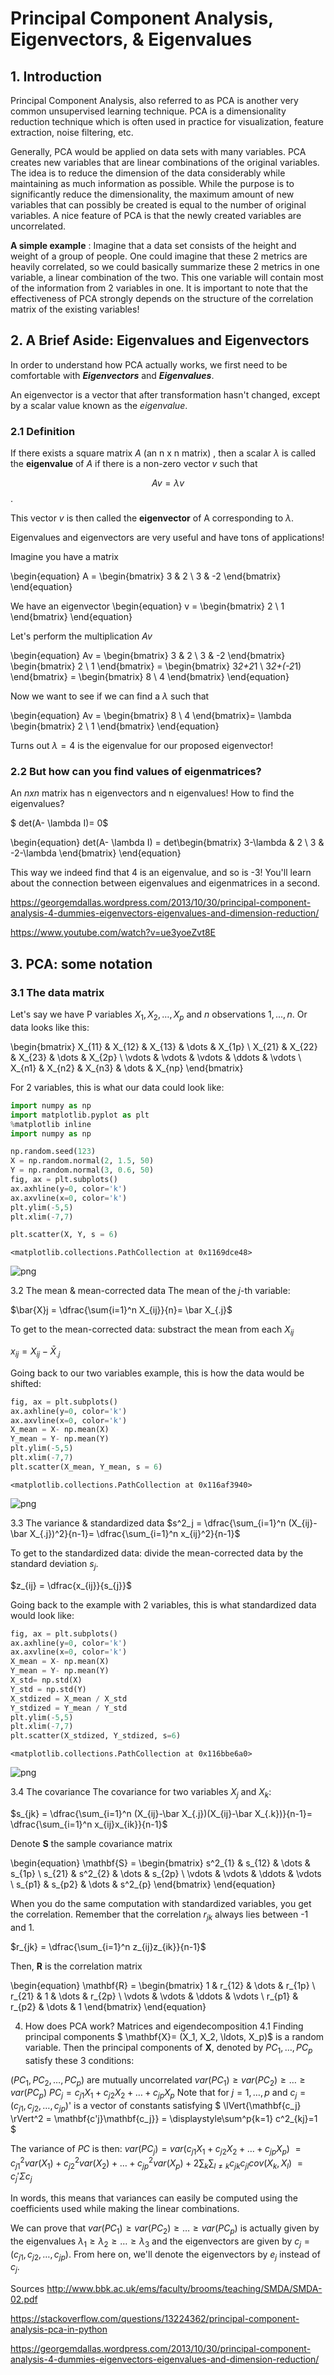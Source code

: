 

# Principal Component Analysis, Eigenvectors, & Eigenvalues

## 1. Introduction

Principal Component Analysis, also referred to as PCA is another very common unsupervised learning technique. PCA is a dimensionality reduction technique which is often used in practice for visualization, feature extraction, noise filtering, etc.

Generally, PCA would be applied on data sets with many variables. PCA creates new variables that are linear combinations of the original variables. The idea is to reduce the dimension of the data considerably while maintaining as much information as possible. While the purpose is to significantly reduce the dimensionality, the maximum amount of new variables that can possibly be created is equal to the number of original variables. A nice feature of PCA is that the newly created variables are uncorrelated.

**A simple example** : Imagine that a data set consists of the height and weight of a group of people. One could imagine that these 2 metrics are heavily correlated, so we could basically summarize these 2 metrics in one variable, a linear combination of the two. This one variable will contain most of the information from 2 variables in one. It is important to note that the effectiveness of PCA strongly depends on the structure of the correlation matrix of the existing variables!

## 2. A Brief Aside: Eigenvalues and Eigenvectors

In order to understand how PCA actually works, we first need to be comfortable with **_Eigenvectors_** and **_Eigenvalues_**.

An eigenvector is a vector that after transformation hasn't changed, except by a scalar value known as the *eigenvalue*.

### 2.1 Definition

If there exists a square matrix $A$ (an n x n matrix) , then a scalar $\lambda$ is called the **eigenvalue** of $A$ if there is a non-zero vector $v$ such that

$$Av = \lambda v$$.

This vector $v$ is then called the **eigenvector** of A corresponding to $\lambda$.

Eigenvalues and eigenvectors are very useful and have tons of applications!


Imagine you have a matrix

\begin{equation}
A = \begin{bmatrix}
   3 & 2 \\
   3 & -2
\end{bmatrix}
\end{equation}

We have an eigenvector
\begin{equation}
v = \begin{bmatrix}
    2 \\
    1
\end{bmatrix}
\end{equation}

Let's perform the multiplication $A v$

\begin{equation}
Av  = \begin{bmatrix}
   3 & 2 \\
   3 & -2
\end{bmatrix}
\begin{bmatrix}
    2 \\
    1
\end{bmatrix} = \begin{bmatrix}
    3*2+2*1 \\
   3*2+(-2*1)
\end{bmatrix}
= \begin{bmatrix}
    8 \\
   4
\end{bmatrix}
\end{equation}


Now we want to see if we can find a $\lambda$ such that


\begin{equation}
Av = \begin{bmatrix}
   8 \\
   4
\end{bmatrix}= \lambda \begin{bmatrix}
   2 \\
   1
\end{bmatrix}
\end{equation}

Turns out $\lambda =4$ is the eigenvalue for our proposed eigenvector!


### 2.2 But how can you find values of eigenmatrices?

An $n xn$ matrix has n eigenvectors and n eigenvalues! How to find the eigenvalues?

$ det(A- \lambda I)= 0$

\begin{equation}
det(A- \lambda I) = det\begin{bmatrix}
   3-\lambda & 2 \\
   3 & -2-\lambda
\end{bmatrix}
\end{equation}

This way we indeed find that 4 is an eigenvalue, and so is -3! You'll learn about the connection between eigenvalues and eigenmatrices in a second.

https://georgemdallas.wordpress.com/2013/10/30/principal-component-analysis-4-dummies-eigenvectors-eigenvalues-and-dimension-reduction/

https://www.youtube.com/watch?v=ue3yoeZvt8E


## 3.  PCA: some notation

### 3.1 The data matrix

Let's say we have P variables $X_1, X_2, \dots, X_p$ and $n$ observations $1,...,n$. Or data looks like this:

\begin{bmatrix}
    X_{11} & X_{12} & X_{13} & \dots  & X_{1p} \\
    X_{21} & X_{22} & X_{23} & \dots  & X_{2p} \\
    \vdots & \vdots & \vdots & \ddots & \vdots \\
    X_{n1} & X_{n2} & X_{n3} & \dots  & X_{np}
\end{bmatrix}

For 2 variables, this is what our data could look like:


```python
import numpy as np
import matplotlib.pyplot as plt
%matplotlib inline  
import numpy as np

np.random.seed(123)
X = np.random.normal(2, 1.5, 50)
Y = np.random.normal(3, 0.6, 50)
fig, ax = plt.subplots()
ax.axhline(y=0, color='k')
ax.axvline(x=0, color='k')
plt.ylim(-5,5)
plt.xlim(-7,7)

plt.scatter(X, Y, s = 6)
```




    <matplotlib.collections.PathCollection at 0x1169dce48>




![png](index_files/index_1_1.png)


3.2 The mean & mean-corrected data
The mean of the $j$-th variable:

$\bar{X}j = \dfrac{\sum{i=1}^n X_{ij}}{n}= \bar X_{.j}$

To get to the mean-corrected data: substract the mean from each $X_{ij}$

$x_{ij} = X_{ij}-\bar X_{.j}$

Going back to our two variables example, this is how the data would be shifted:


```python
fig, ax = plt.subplots()
ax.axhline(y=0, color='k')
ax.axvline(x=0, color='k')
X_mean = X- np.mean(X)
Y_mean = Y- np.mean(Y)
plt.ylim(-5,5)
plt.xlim(-7,7)
plt.scatter(X_mean, Y_mean, s = 6)
```




    <matplotlib.collections.PathCollection at 0x116af3940>




![png](index_files/index_3_1.png)


3.3 The variance & standardized data
$s^2_j = \dfrac{\sum_{i=1}^n (X_{ij}-\bar X_{.j})^2}{n-1}= \dfrac{\sum_{i=1}^n x_{ij}^2}{n-1}$

To get to the standardized data: divide the mean-corrected data by the standard deviation $s_j$.

$z_{ij} = \dfrac{x_{ij}}{s_{j}}$

Going back to the example with 2 variables, this is what standardized data would look like:


```python
fig, ax = plt.subplots()
ax.axhline(y=0, color='k')
ax.axvline(x=0, color='k')
X_mean = X- np.mean(X)
Y_mean = Y- np.mean(Y)
X_std= np.std(X)
Y_std = np.std(Y)
X_stdized = X_mean / X_std
Y_stdized = Y_mean / Y_std
plt.ylim(-5,5)
plt.xlim(-7,7)
plt.scatter(X_stdized, Y_stdized, s=6)
```




    <matplotlib.collections.PathCollection at 0x116bbe6a0>




![png](index_files/index_5_1.png)


3.4 The covariance
The covariance for two variables $X_j$ and $X_k$:

$s_{jk} = \dfrac{\sum_{i=1}^n (X_{ij}-\bar X_{.j})(X_{ij}-\bar X_{.k})}{n-1}= \dfrac{\sum_{i=1}^n x_{ij}x_{ik}}{n-1}$

Denote $\mathbf{S}$ the sample covariance matrix

\begin{equation} \mathbf{S} = \begin{bmatrix} s^2_{1} & s_{12} & \dots & s_{1p} \ s_{21} & s^2_{2} & \dots & s_{2p} \ \vdots & \vdots & \ddots & \vdots \ s_{p1} & s_{p2} & \dots & s^2_{p} \end{bmatrix} \end{equation}

When you do the same computation with standardized variables, you get the correlation. Remember that the correlation $r_{jk}$ always lies between -1 and 1.

$r_{jk} = \dfrac{\sum_{i=1}^n z_{ij}z_{ik}}{n-1}$

Then, $\mathbf{R}$ is the correlation matrix

\begin{equation} \mathbf{R} = \begin{bmatrix} 1 & r_{12} & \dots & r_{1p} \ r_{21} & 1 & \dots & r_{2p} \ \vdots & \vdots & \ddots & \vdots \ r_{p1} & r_{p2} & \dots & 1 \end{bmatrix} \end{equation}

4. How does PCA work? Matrices and eigendecomposition
4.1 Finding principal components
$ \mathbf{X}= (X_1, X_2, \ldots, X_p)$ is a random variable. Then the principal components of $\mathbf{X}$, denoted by $PC_1, \ldots, PC_p$ satisfy these 3 conditions:

$(PC_1, PC_2, \ldots, PC_p)$ are mutually uncorrelated
$var(PC_1)\geq var(PC_2) \geq \ldots \geq var(PC_p)$
$PC_j = c_{j1} X_1+c_{j2} X_2+\ldots+c_{jp} X_p$
Note that for $j=1,\ldots,p$ and $c_j = (c_{j1}, c_{j2}, \ldots, c_{jp})$' is a vector of constants satisfying $ \lVert{\mathbf{c_j} \rVert^2 = \mathbf{c'j}\mathbf{c_j}} = \displaystyle\sum^p{k=1} c^2_{kj}=1 $

The variance of $PC$ is then: $var(PC_j) = var( c_{j1} X_1+c_{j2} X_2+\ldots+c_{jp} X_p) \ = c_{j1}^2 var(X_1) +c_{j2}^2 var(X_2) + \ldots + c_{jp}^2 var(X_p) + 2 \displaystyle\sum_k\sum_{l \neq k}c_{jk}c_{jl} cov(X_k, X_l) \ = c_j' \Sigma c_j$

In words, this means that variances can easily be computed using the coefficients used while making the linear combinations.

We can prove that $var(PC_1)\geq var(PC_2) \geq \ldots \geq var(PC_p)$ is actually given by the eigenvalues $\lambda_1\geq \lambda_2 \geq \ldots \geq \lambda_3$ and the eigenvectors are given by $c_j = (c_{j1}, c_{j2}, \ldots, c_{jp})$. From here on, we'll denote the eigenvectors by $e_j$ instead of $c_j$.

Sources
http://www.bbk.ac.uk/ems/faculty/brooms/teaching/SMDA/SMDA-02.pdf

https://stackoverflow.com/questions/13224362/principal-component-analysis-pca-in-python

https://georgemdallas.wordpress.com/2013/10/30/principal-component-analysis-4-dummies-eigenvectors-eigenvalues-and-dimension-reduction/
